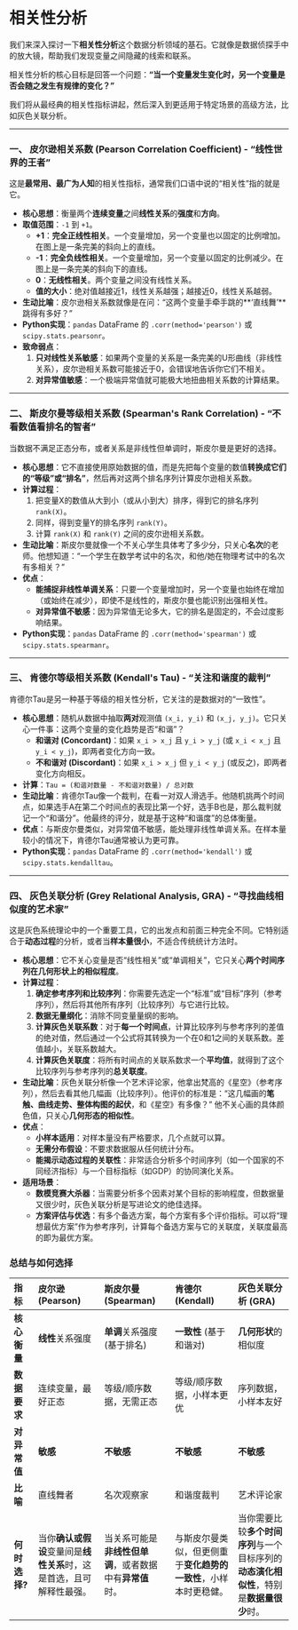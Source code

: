 # 相关性分析

我们来深入探讨一下**相关性分析**这个数据分析领域的基石。它就像是数据侦探手中的放大镜，帮助我们发现变量之间隐藏的线索和联系。

相关性分析的核心目标是回答一个问题：**“当一个变量发生变化时，另一个变量是否会随之发生有规律的变化？”**

我们将从最经典的相关性指标讲起，然后深入到更适用于特定场景的高级方法，比如灰色关联分析。

---

### 一、 皮尔逊相关系数 (Pearson Correlation Coefficient) - “线性世界的王者”

这是**最常用、最广为人知**的相关性指标，通常我们口语中说的“相关性”指的就是它。

*   **核心思想**：衡量两个**连续变量**之间**线性关系**的**强度**和**方向**。
*   **取值范围**：`-1` 到 `+1`。
    *   **+1**：**完全正线性相关**。一个变量增加，另一个变量也以固定的比例增加。在图上是一条完美的斜向上的直线。
    *   **-1**：**完全负线性相关**。一个变量增加，另一个变量以固定的比例减少。在图上是一条完美的斜向下的直线。
    *   **0**：**无线性相关**。两个变量之间没有线性关系。
    *   **值的大小**：绝对值越接近1，线性关系越强；越接近0，线性关系越弱。
*   **生动比喻**：皮尔逊相关系数就像是在问：“这两个变量手牵手跳的**‘直线舞’**跳得有多好？”
*   **Python实现**：`pandas` DataFrame 的 `.corr(method='pearson')` 或 `scipy.stats.pearsonr`。
*   **致命弱点**：
    1.  **只对线性关系敏感**：如果两个变量的关系是一条完美的U形曲线（非线性关系），皮尔逊相关系数可能接近于0，会错误地告诉你它们不相关。
    2.  **对异常值敏感**：一个极端异常值就可能极大地扭曲相关系数的计算结果。

---

### 二、 斯皮尔曼等级相关系数 (Spearman's Rank Correlation) - “不看数值看排名的智者”

当数据不满足正态分布，或者关系是非线性但单调时，斯皮尔曼是更好的选择。

*   **核心思想**：它不直接使用原始数据的值，而是先把每个变量的数值**转换成它们的“等级”或“排名”**，然后再对这两个排名序列计算皮尔逊相关系数。
*   **计算过程**：
    1.  把变量X的数值从大到小（或从小到大）排序，得到它的排名序列 `rank(X)`。
    2.  同样，得到变量Y的排名序列 `rank(Y)`。
    3.  计算 `rank(X)` 和 `rank(Y)` 之间的皮尔逊相关系数。
*   **生动比喻**：斯皮尔曼就像一个不关心学生具体考了多少分，只关心**名次**的老师。他想知道：“一个学生在数学考试中的名次，和他/她在物理考试中的名次有多相关？”
*   **优点**：
    *   **能捕捉非线性单调关系**：只要一个变量增加时，另一个变量也始终在增加（或始终在减少），即使不是线性的，斯皮尔曼也能识别出强相关性。
    *   **对异常值不敏感**：因为异常值无论多大，它的排名是固定的，不会过度影响结果。
*   **Python实现**：`pandas` DataFrame 的 `.corr(method='spearman')` 或 `scipy.stats.spearmanr`。

---

### 三、 肯德尔等级相关系数 (Kendall's Tau) - “关注和谐度的裁判”

肯德尔Tau是另一种基于等级的相关性分析，它关注的是数据对的“一致性”。

*   **核心思想**：随机从数据中抽取**两对**观测值 `(x_i, y_i)` 和 `(x_j, y_j)`。它只关心一件事：这两个变量的变化趋势是否“和谐”？
    *   **和谐对 (Concordant)**：如果 `x_i > x_j` 且 `y_i > y_j` (或 `x_i < x_j` 且 `y_i < y_j`)，即两者变化方向一致。
    *   **不和谐对 (Discordant)**：如果 `x_i > x_j` 但 `y_i < y_j` (或反之)，即两者变化方向相反。
*   **计算**：`Tau = (和谐对数量 - 不和谐对数量) / 总对数`
*   **生动比喻**：肯德尔Tau像一个裁判，在看一对双人滑选手。他随机挑两个时间点，如果选手A在第二个时间点的表现比第一个好，选手B也是，那么裁判就记一个“和谐分”。他最终的评分，就是基于这种“和谐度”的总体衡量。
*   **优点**：与斯皮尔曼类似，对异常值不敏感，能处理非线性单调关系。在样本量较小的情况下，肯德尔Tau通常被认为更可靠。
*   **Python实现**：`pandas` DataFrame 的 `.corr(method='kendall')` 或 `scipy.stats.kendalltau`。

---

### 四、 灰色关联分析 (Grey Relational Analysis, GRA) - “寻找曲线相似度的艺术家”

这是灰色系统理论中的一个重要工具，它的出发点和前面三种完全不同。它特别适合于**动态过程**的分析，或者当**样本量很小**，不适合传统统计方法时。

*   **核心思想**：它不关心变量是否“线性相关”或“单调相关”，它只关心**两个时间序列在几何形状上的相似程度**。
*   **计算过程**：
    1.  **确定参考序列和比较序列**：你需要先选定一个“标准”或“目标”序列（参考序列），然后将其他所有序列（比较序列）与它进行比较。
    2.  **数据无量纲化**：消除不同变量量纲的影响。
    3.  **计算灰色关联系数**：对于**每一个时间点**，计算比较序列与参考序列的差值的绝对值，然后通过一个公式将其转换为一个在0和1之间的关联系数。差值越小，关联系数越大。
    4.  **计算灰色关联度**：将所有时间点的关联系数求一个**平均值**，就得到了这个比较序列与参考序列的**总关联度**。
*   **生动比喻**：灰色关联分析像一个艺术评论家，他拿出梵高的《星空》（参考序列），然后去看其他几幅画（比较序列）。他评价的标准是：“这几幅画的**笔触、曲线走势、整体构图的起伏**，和《星空》有多像？” 他不关心画的具体颜色值，只关心**几何形态的相似性**。
*   **优点**：
    *   **小样本适用**：对样本量没有严格要求，几个点就可以算。
    *   **无需分布假设**：不要求数据服从任何统计分布。
    *   **能揭示动态过程的关联性**：非常适合分析多个时间序列（如一个国家的不同经济指标）与一个目标指标（如GDP）的协同演化关系。
*   **适用场景**：
    *   **数模竞赛大杀器**：当需要分析多个因素对某个目标的影响程度，但数据量又很少时，灰色关联分析是写进论文的绝佳选择。
    *   **方案评估与优选**：有多个备选方案，每个方案有多个评价指标。可以将“理想最优方案”作为参考序列，计算每个备选方案与它的关联度，关联度最高的即为最优方案。

### 总结与如何选择

| 指标          | **皮尔逊 (Pearson)**                                         | **斯皮尔曼 (Spearman)**                                  | **肯德尔 (Kendall)**                                         | **灰色关联分析 (GRA)**                                       |
| :------------ | :----------------------------------------------------------- | :------------------------------------------------------- | :----------------------------------------------------------- | :----------------------------------------------------------- |
| **核心衡量**  | **线性**关系强度                                             | **单调**关系强度 (基于排名)                              | **一致性** (基于和谐对)                                      | **几何形状**的相似度                                         |
| **数据要求**  | 连续变量，最好正态                                           | 等级/顺序数据，无需正态                                  | 等级/顺序数据，小样本更优                                    | 序列数据，小样本友好                                         |
| **对异常值**  | **敏感**                                                     | **不敏感**                                               | **不敏感**                                                   | **不敏感**                                                   |
| **比喻**      | 直线舞者                                                     | 名次观察家                                               | 和谐度裁判                                                   | 艺术评论家                                                   |
| **何时选择?** | 当你**确认或假设**变量间是**线性关系**时，这是首选，且可解释性最强。 | 当关系可能是**非线性但单调**，或者数据中有**异常值**时。 | 与斯皮尔曼类似，但更侧重于**变化趋势的一致性**，小样本时更稳健。 | 当你需要比较**多个时间序列**与一个目标序列的**动态演化相似性**，特别是**数据量很少**时。 |